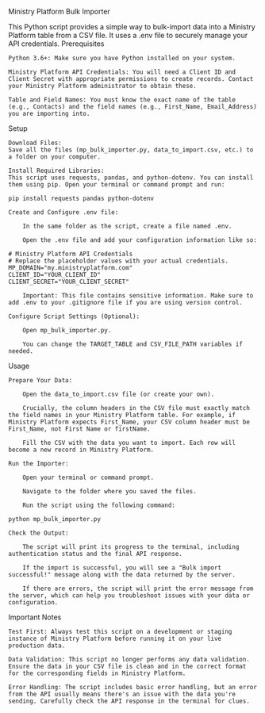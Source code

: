 Ministry Platform Bulk Importer

This Python script provides a simple way to bulk-import data into a Ministry Platform table from a CSV file. It uses a .env file to securely manage your API credentials.
Prerequisites

    Python 3.6+: Make sure you have Python installed on your system.

    Ministry Platform API Credentials: You will need a Client ID and Client Secret with appropriate permissions to create records. Contact your Ministry Platform administrator to obtain these.

    Table and Field Names: You must know the exact name of the table (e.g., Contacts) and the field names (e.g., First_Name, Email_Address) you are importing into.

Setup

    Download Files:
    Save all the files (mp_bulk_importer.py, data_to_import.csv, etc.) to a folder on your computer.

    Install Required Libraries:
    This script uses requests, pandas, and python-dotenv. You can install them using pip. Open your terminal or command prompt and run:

    pip install requests pandas python-dotenv

    Create and Configure .env file:

        In the same folder as the script, create a file named .env.

        Open the .env file and add your configuration information like so:

    # Ministry Platform API Credentials
    # Replace the placeholder values with your actual credentials.
    MP_DOMAIN="my.ministryplatform.com"
    CLIENT_ID="YOUR_CLIENT_ID"
    CLIENT_SECRET="YOUR_CLIENT_SECRET"

        Important: This file contains sensitive information. Make sure to add .env to your .gitignore file if you are using version control.

    Configure Script Settings (Optional):

        Open mp_bulk_importer.py.

        You can change the TARGET_TABLE and CSV_FILE_PATH variables if needed.

Usage

    Prepare Your Data:

        Open the data_to_import.csv file (or create your own).

        Crucially, the column headers in the CSV file must exactly match the field names in your Ministry Platform table. For example, if Ministry Platform expects First_Name, your CSV column header must be First_Name, not First Name or firstName.

        Fill the CSV with the data you want to import. Each row will become a new record in Ministry Platform.

    Run the Importer:

        Open your terminal or command prompt.

        Navigate to the folder where you saved the files.

        Run the script using the following command:

    python mp_bulk_importer.py

    Check the Output:

        The script will print its progress to the terminal, including authentication status and the final API response.

        If the import is successful, you will see a "Bulk import successful!" message along with the data returned by the server.

        If there are errors, the script will print the error message from the server, which can help you troubleshoot issues with your data or configuration.

Important Notes

    Test First: Always test this script on a development or staging instance of Ministry Platform before running it on your live production data.

    Data Validation: This script no longer performs any data validation. Ensure the data in your CSV file is clean and in the correct format for the corresponding fields in Ministry Platform.

    Error Handling: The script includes basic error handling, but an error from the API usually means there's an issue with the data you're sending. Carefully check the API response in the terminal for clues.